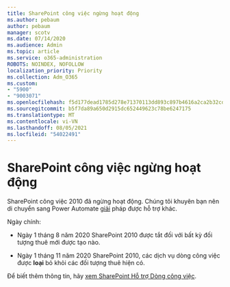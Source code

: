 ```yaml
---
title: SharePoint công việc ngừng hoạt động
ms.author: pebaum
author: pebaum
manager: scotv
ms.date: 07/14/2020
ms.audience: Admin
ms.topic: article
ms.service: o365-administration
ROBOTS: NOINDEX, NOFOLLOW
localization_priority: Priority
ms.collection: Adm_O365
ms.custom:
- "5900"
- "9003071"
ms.openlocfilehash: f5d177dead1785d278e71370113dd893c897b4616a2ca2b32cd5614133625065
ms.sourcegitcommit: b5f7da89a650d2915dc652449623c78be6247175
ms.translationtype: MT
ms.contentlocale: vi-VN
ms.lasthandoff: 08/05/2021
ms.locfileid: "54022491"
---
```

# <a name="sharepoint-workflows-retiring"></a>SharePoint công việc ngừng hoạt động

SharePoint công việc 2010 đã ngừng hoạt động. Chúng tôi khuyên bạn nên di chuyển sang Power Automate [giải](https://docs.microsoft.com/power-automate/getting-started) pháp được hỗ trợ khác. 

Ngày chính:

- Ngày 1 tháng 8 năm 2020 SharePoint  2010 được tắt đối với bất kỳ đối tượng thuê mới được tạo nào.

- Ngày 1 tháng 11 năm 2020 SharePoint 2010, các dịch vụ dòng công việc được **loại** bỏ khỏi các đối tượng thuê hiện có.

Để biết thêm thông tin, hãy [xem SharePoint Hỗ trợ Dòng công việc](https://aka.ms/sp-workflows-support).
